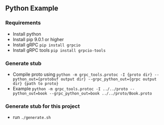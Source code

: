 ## Python Example

### Requirements
- Install python
- Install pip 9.0.1 or higher
- Install gRPC `pip install grpcio`
- Install gRPC tools `pip install grpcio-tools`

### Generate stub
- Compile proto using `python -m grpc_tools.protoc -I {proto dir} --python_out={protobuf output dir} --grpc_python_out={grpc output dir} {path to proto}`
- Example `python -m grpc_tools.protoc -I ../../proto --python_out=book --grpc_python_out=book ../../proto/Book.proto`

### Generate stub for this project
- run `./generate.sh`
